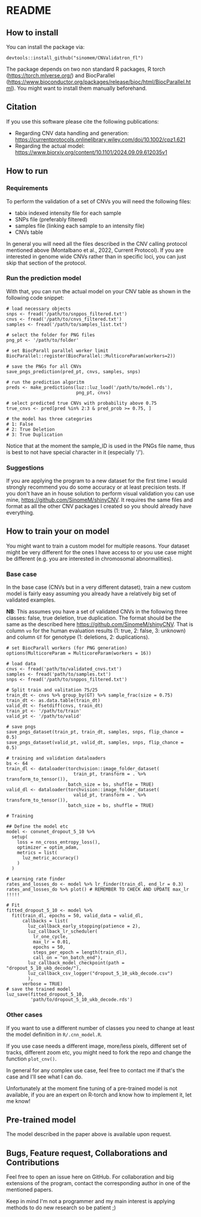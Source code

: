 # README

## How to install

You can install the package via:

```
devtools::install_github("sinomem/CNValidatron_fl")
```

The package depends on two  non standard R packages,
R torch (https://torch.mlverse.org/) and BiocParallel
(https://www.bioconductor.org/packages/release/bioc/html/BiocParallel.html).
You might want to install them manually beforehand.


## Citation

If you use this software please cite the following publications:

- Regarding CNV data handling and generation:
  https://currentprotocols.onlinelibrary.wiley.com/doi/10.1002/cpz1.621
- Regarding the actual model:
  https://www.biorxiv.org/content/10.1101/2024.09.09.612035v1


## How to run

### Requirements

To perform the validation of a set of CNVs you will need the following files:

- tabix indexed intensity file for each sample
- SNPs file (preferably filtered)
- samples file (linking each sample to an intensity file)
- CNVs table

In general you will need all the files described in the CNV calling protocol
mentioned above (Montalbano et al., 2022, Current Protocol).
If you are interested in genome wide CNVs rather than in specific
loci, you can just skip that section of the protocol.

### Run the prediction model

With that, you can run the actual model on your CNV table as shown in
the following code snippet:

```
# load necessary objects
snps <- fread('/path/to/snppos_filtered.txt')
cnvs <- fread('/path/to/cnvs_filtered.txt')
samples <- fread('/path/to/samples_list.txt')

# select the folder for PNG files
png_pt <- '/path/to/folder'

# set BiocParall parallel worker limit
BiocParallel::register(BiocParallel::MulticoreParam(workers=2))

# save the PNGs for all CNVs
save_pngs_prediction(pred_pt, cnvs, samples, snps)

# run the prediction algoritm
preds <- make_predictions(luz::luz_load('/path/to/model.rds'),
                          png_pt, cnvs)

# select predicted true CNVs with probability above 0.75
true_cnvs <- pred[pred %in% 2:3 & pred_prob >= 0.75, ]

# the model has three categories
# 1: False
# 2: True Deletion
# 3: True Duplication
```

Notice that at the moment the sample_ID is used in the PNGs file name,
thus is best to not have special character in it (especially '/').

### Suggestions

If you are applying the program to a new dataset for the first time
I would strongly recommend you do some accuracy or at least precision
tests. If you don't have an in house solution to perform visual
validation you can use mine, https://github.com/SinomeM/shinyCNV.
It requires the same files and format as all the other CNV
packages I created so you should already have everything.


## How to train your on model

You might want to train a custom model for multiple reasons.
Your dataset might be very different for the ones I have access
to or you use case might be different (e.g. you are interested in
chromosomal abnormalities).

### Base case

In the base case (CNVs but in a very different dataset),
train a new custom model is fairly easy
assuming you already have a relatively big set of validated examples.

**NB**: This assumes you have a set of validated CNVs in
the following three classes: false, true deletion, true duplication.
The format should be the same as the described here
https://github.com/SinomeM/shinyCNV. That is column `vo`
for the human evaluation results (1: true, 2: false, 3: unknown)
and column `GT` for genotype (1: deletions, 2: duplications).

```
# set BiocParall workers (for PNG generation)
options(MulticoreParam = MulticoreParam(workers = 16))

# load data
cnvs <- fread('path/to/validated_cnvs.txt')
samples <- fread('path/to/samples.txt')
snps <- fread('/path/to/snppos_filtered.txt')

# Split train and valitation 75/25
train_dt <- cnvs %>% group_by(GT) %>% sample_frac(size = 0.75)
train_dt <- as.data.table(train_dt)
valid_dt <- fsetdiff(cnvs, train_dt)
train_pt <- '/path/to/train'
valid_pt <- '/path/to/valid'

# save pngs
save_pngs_dataset(train_pt, train_dt, samples, snps, flip_chance = 0.5)
save_pngs_dataset(valid_pt, valid_dt, samples, snps, flip_chance = 0.5)

# training and validation dataloaders
bs <- 64
train_dl <- dataloader(torchvision::image_folder_dataset(
                         train_pt, transform = . %>% transform_to_tensor()),
                       batch_size = bs, shuffle = TRUE)
valid_dl <- dataloader(torchvision::image_folder_dataset(
                         valid_pt, transform = . %>% transform_to_tensor()),
                       batch_size = bs, shuffle = TRUE)

# Training

## Define the model etc
model <- convnet_dropout_5_10 %>%
  setup(
    loss = nn_cross_entropy_loss(),
    optimizer = optim_adam,
    metrics = list(
      luz_metric_accuracy()
    )
  )

# Learning rate finder
rates_and_losses_do <- model %>% lr_finder(train_dl, end_lr = 0.3)
rates_and_losses_do %>% plot() # REMEMBER TO CHECK AND UPDATE max_lr !!!!!

# Fit
fitted_dropout_5_10 <- model %>%
  fit(train_dl, epochs = 50, valid_data = valid_dl,
      callbacks = list(
        luz_callback_early_stopping(patience = 2),
        luz_callback_lr_scheduler(
          lr_one_cycle,
          max_lr = 0.01,
          epochs = 50,
          steps_per_epoch = length(train_dl),
          call_on = "on_batch_end"),
        luz_callback_model_checkpoint(path = "dropout_5_10_ukb_decode/"),
        luz_callback_csv_logger("dropout_5_10_ukb_decode.csv")
        ),
      verbose = TRUE)
# save the trained model
luz_save(fitted_dropout_5_10,
         'path/to/dropout_5_10_ukb_decode.rds')
```

### Other cases

If you want to use a different number of classes you need to change
at least the model definition in `R/.cnn_model.R`.

If you use case needs a different image, more/less pixels, different
set of tracks, different zoom etc, you might need to fork the repo
and change the function `plot_cnv()`.

In general for any complex use case, feel free to contact me
if that's the case and I'll see what I can do.

Unfortunately at the moment fine tuning of a pre-trained model
is not available, if you are an expert on R-torch and know how to
implement it, let me know!


## Pre-trained model

The model described in the paper above is available upon request.


## Bugs, Feature request, Collaborations and Contributions

Feel free to open an issue here on GitHub.
For collaboration and big extensions of the program, contact the
corresponding author in one of the mentioned papers.

Keep in mind I'm not a programmer and my main interest is
applying methods to do new research so be patient ;)

